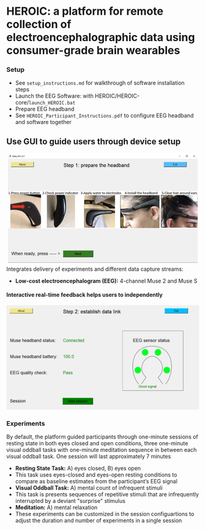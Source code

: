 # HEROIC: a platform for remote collection of electroencephalographic data using consumer-grade brain wearables

### Setup
* See `setup_instructions.md` for walkthrough of software installation steps
* Launch the EEG Software: with HEROIC/HEROIC-core/`launch_HEROIC.bat`
* Prepare EEG headband 
* See `HEROIC_Participant_Instructions.pdf` to configure EEG headband and software together

## Use GUI to guide users through device setup
![sibley main window](img/eeg_heroic.PNG)
Integrates delivery of experiments and different data capture streams:
* __Low-cost electroencephalogram (EEG):__ 4-channel Muse 2 and Muse S

#### Interactive real-time feedback helps users to independently 
![eeg muse](img/eeg_muse.png)


### Experiments
By default, the platform guided participants through one-minute sessions of resting state in both eyes closed and open conditions, three one-minute visual oddball tasks with one-minute meditation sequence in between each visual oddball task. One session will last approximately 7 minutes 
* __Resting State Task:__ A) eyes closed, B) eyes open
* This task uses eyes-closed and eyes-open resting conditions to compare as baseline estimates from the participant’s EEG signal
* __Visual Oddball Task:__ A) mental count of infrequent stimuli
* This task is presents sequences of repetitive stimuli that are infrequently interrupted by a deviant "surprise" stimulus
* __Meditation:__ A) mental relaxation
* These experiments can be customized in the session configuartions to adjust the duration and number of experiments in a single session



